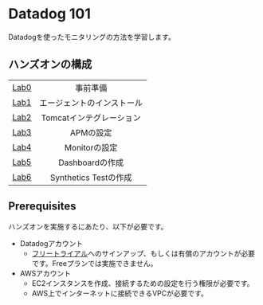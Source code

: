 # Datadog 101

Datadogを使ったモニタリングの方法を学習します。

## ハンズオンの構成

| |  |
| :---: | :---: |
| [Lab0](Lab0) | 事前準備 |
| [Lab1](Lab1) | エージェントのインストール |
| [Lab2](Lab2) | Tomcatインテグレーション |
| [Lab3](Lab3) | APMの設定 |
| [Lab4](Lab4) | Monitorの設定 |
| [Lab5](Lab5) | Dashboardの作成 |
| [Lab6](Lab6) | Synthetics Testの作成 |

## Prerequisites
ハンズオンを実施するにあたり、以下が必要です。

- Datadogアカウント
  - [フリートライアル](https://www.datadoghq.com/ja/free-datadog-trial/)へのサインアップ、もしくは有償のアカウントが必要です。Freeプランでは実施できません。
- AWSアカウント
  - EC2インスタンスを作成、接続するための設定を行う権限が必要です。
  - AWS上でインターネットに接続できるVPCが必要です。